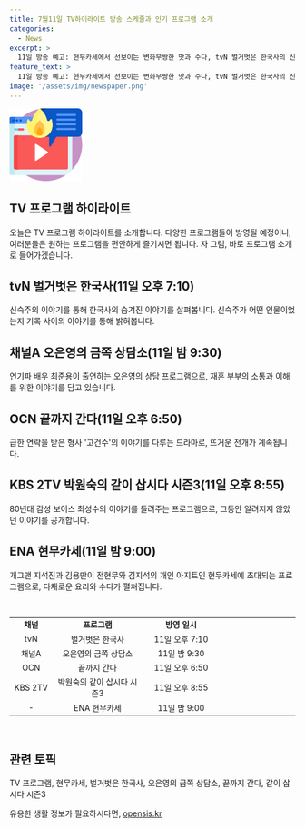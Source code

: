 ```yaml
---
title: 7월11일 TV하이라이트 방송 스케줄과 인기 프로그램 소개
categories:
  - News
excerpt: >
  11일 방송 예고: 현무카세에서 선보이는 변화무쌍한 맛과 수다, tvN 벌거벗은 한국사의 신숙주 이야기, 채널A 오은영의 금쪽 상담소에는 최준용의 이혼 이야기, OCN 끝까지 간다에서는 건수의 위기, KBS 2TV 박원숙의 같이 삽시다 시즌3에서는 최성수의 반전 과거가 공개된다. 클릭하고 싶은 프로그램이 많이 있는 날이네!
feature_text: >
  11일 방송 예고: 현무카세에서 선보이는 변화무쌍한 맛과 수다, tvN 벌거벗은 한국사의 신숙주 이야기, 채널A 오은영의 금쪽 상담소에는 최준용의 이혼 이야기, OCN 끝까지 간다에서는 건수의 위기, KBS 2TV 박원숙의 같이 삽시다 시즌3에서는 최성수의 반전 과거가 공개된다. 클릭하고 싶은 프로그램이 많이 있는 날이네!
image: '/assets/img/newspaper.png'
---
```


<p><img src="/assets/img/news.png" alt="rentncar 속보" /></p>

<h2 data-ke-size="size26">TV 프로그램 하이라이트</h2>

<p data-ke-size="size16">오늘은 TV 프로그램 하이라이트를 소개합니다. 다양한 프로그램들이 방영될 예정이니, 여러분들은 원하는 프로그램을 편안하게 즐기시면 됩니다. 자 그럼, 바로 프로그램 소개로 들어가겠습니다.</p>

<h2 data-ke-size="size24">tvN 벌거벗은 한국사(11일 오후 7:10)</h2>

<p data-ke-size="size16">신숙주의 이야기를 통해 한국사의 숨겨진 이야기를 살펴봅니다. 신숙주가 어떤 인물이었는지 기록 사이의 이야기를 통해 밝혀봅니다.</p>

<h2 data-ke-size="size24">채널A 오은영의 금쪽 상담소(11일 밤 9:30)</h2>

<p data-ke-size="size16">연기파 배우 최준용이 출연하는 오은영의 상담 프로그램으로, 재혼 부부의 소통과 이해를 위한 이야기를 담고 있습니다.</p>

<h2 data-ke-size="size24">OCN 끝까지 간다(11일 오후 6:50)</h2>

<p data-ke-size="size16">급한 연락을 받은 형사 '고건수'의 이야기를 다루는 드라마로, 뜨거운 전개가 계속됩니다.</p>

<h2 data-ke-size="size24">KBS 2TV 박원숙의 같이 삽시다 시즌3(11일 오후 8:55)</h2>

<p data-ke-size="size16">80년대 감성 보이스 최성수의 이야기를 들려주는 프로그램으로, 그동안 알려지지 않았던 이야기를 공개합니다.</p>

<h2 data-ke-size="size24">ENA 현무카세(11일 밤 9:00)</h2>

<p data-ke-size="size16">개그맨 지석진과 김용만이 전현무와 김지석의 개인 아지트인 현무카세에 초대되는 프로그램으로, 다채로운 요리와 수다가 펼쳐집니다.</p>

<p data-ke-size="size16">&nbsp;</p>

<table>
  <colgroup><col width="171">
  <col width="518">
  <col width="419">
  <col width="303">
  <col width="246">
  </colgroup><tbody><tr>
    <td style="text-align: center; height: 17px;"><b>채널</b></td>
    <td style="text-align: center; height: 17px;"><b>프로그램</b></td>
    <td style="text-align: center; height: 17px;"><b>방영 일시</b></td>
  </tr>
  <tr>
    <td style="text-align: center; height: 17px;">tvN</td>
    <td style="text-align: center; height: 17px;">벌거벗은 한국사</td>
    <td style="text-align: center; height: 17px;">11일 오후 7:10</td>
  </tr>
  <tr>
    <td style="text-align: center; height: 17px;">채널A</td>
    <td style="text-align: center; height: 17px;">오은영의 금쪽 상담소</td>
    <td style="text-align: center; height: 17px;">11일 밤 9:30</td>
  </tr>
  <tr>
    <td style="text-align: center; height: 17px;">OCN</td>
    <td style="text-align: center; height: 17px;">끝까지 간다</td>
    <td style="text-align: center; height: 17px;">11일 오후 6:50</td>
  </tr>
  <tr>
    <td style="text-align: center; height: 17px;">KBS 2TV</td>
    <td style="text-align: center; height: 17px;">박원숙의 같이 삽시다 시즌3</td>
    <td style="text-align: center; height: 17px;">11일 오후 8:55</td>
  </tr>
  <tr>
    <td style="text-align: center; height: 17px;">-</td>
    <td style="text-align: center; height: 17px;">ENA 현무카세</td>
    <td style="text-align: center; height: 17px;">11일 밤 9:00</td>
  </tr>
</tbody></table>

<p data-ke-size="size16">&nbsp;</p>

<h2 data-ke-size="size24">관련 토픽</h2>

<p data-ke-size="size16">TV 프로그램, 현무카세, 벌거벗은 한국사, 오은영의 금쪽 상담소, 끝까지 간다, 같이 삽시다 시즌3</p>
유용한 생활 정보가 필요하시다면, <a href="https://opensis.kr" rel="dofollow">opensis.kr</a>


